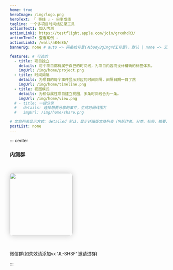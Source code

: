 ```yaml
---
home: true
heroImage: /img/logo.png
heroText: 「 事线 」- 串事成线
tagline: 一个多项目时间线记录工具
actionText1: 加入内测
actionLink1: https://testflight.apple.com/join/grxohdR3/
actionText2: 查看案例 →
actionLink2: /wall/a84e86/
bannerBg: none # auto => 网格纹背景(有bodyBgImg时无背景)，默认 | none => 无 | '大图地址' | background: 自定义背景样式       提示：如发现文本颜色不适应你的背景时可以到palette.styl修改$bannerTextColor变量

features: # 可选的
  - title: 项目独立
    details: 每个项目都有属于自己的时间线，为项目内容而设计精确的标签体系。
    imgUrl: /img/home/project.png
  - title: 时间间隔
    details: 为项目的每个事件显示对应的时间间隔，间隔日期一目了然
    imgUrl: /img/home/timeline.png
  - title: 视图模式
    details: 为相似属性项目建立视图，多条时间线合为一条。
    imgUrl: /img/home/view.png
  # - title: 一键分享
  #   details: 选择想要分享的事件，生成时间线图片
  #   imgUrl: /img/home/share.png

# 文章列表显示方式: detailed 默认，显示详细版文章列表（包括作者、分类、标签、摘要、分页等）| simple => 显示简约版文章列表（仅标题和日期）| none 不显示文章列表
postList: none
---
```

<!-- <p align="center">
  <a class="become-sponsor" href="/pages/1b12ed/">支持这个项目</a>
</p> -->


  <!-- <div
    class="body-bg"
    :style="`background: url('/img/bg-dark.png') center center / cover no-repeat;`"
  >
  </div> -->




<style>
.become-sponsor {
  padding: 8px 20px;
  display: inline-block;
  color: #11a8cd;
  border-radius: 30px;
  box-sizing: border-box;
  border: 1px solid #11a8cd;
}

.body-bg{
  position: fixed;
  left: 0;
  top: 0;
  z-index: -999999;
  height: 100vh;
  width: 100vw;
 
}

</style>


::: center

### 内测群

<img src="/img/vx.jpg" class="no-zoom" style="width:200px;margin: 10px;border-radius: 10px;margin: 2rem 0">
<p>微信群(如失效请添加vx 'JL-SHSF' 邀请进群)</p>

:::





<!-- AD -->
<style>
  .home-wrapper .hero img{
        border-radius: 40px;
  }

  @media (max-width:719px){
  .home-wrapper .hero img{
        border-radius: 20px;
        max-height:100px !important;
  }
    .home-wrapper .hero h1{
        padding-top: 40px !important;
         font-size:1.8rem !important;

  }
.home-wrapper .banner .slide-banner .slide-banner-wrapper .slide-item p{
  padding: 0 3rem !important;
}

  }

  .home-wrapper .hero h1{
        padding-top: 50px;
  }

  .page-wwads{
    width:100%!important;
    min-height: 0;
    margin: 0;
  }
  .page-wwads .wwads-img img{
    width:80px!important;
  }
  .page-wwads .wwads-poweredby{
    width: 40px;
    position: absolute;
    right: 25px;
    bottom: 3px;
  }
  .wwads-content .wwads-text, .page-wwads .wwads-text{
    height: 100%;
    padding-top: 5px;
    display: block;
  }
  img{
    box-shadow: 0 0px 20px rgb(0 0 0 / 20%);
  }
</style>

